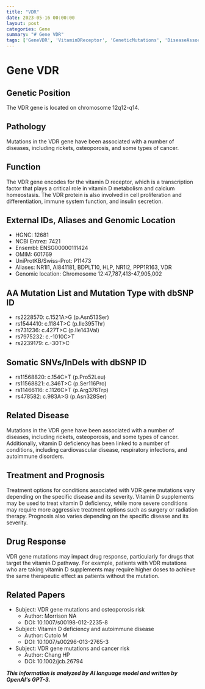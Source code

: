 ```yaml
---
title: "VDR"
date: 2023-05-16 00:00:00
layout: post
categories: Gene
summary: "# Gene VDR"
tags: ['GeneVDR', 'VitaminDReceptor', 'GeneticMutations', 'DiseaseAssociation', 'DrugResponse', 'VitaminDSupplements', 'AutoimmuneDisease', 'CancerRisk']
---
```


# Gene VDR

## Genetic Position
The VDR gene is located on chromosome 12q12-q14.

## Pathology
Mutations in the VDR gene have been associated with a number of diseases, including rickets, osteoporosis, and some types of cancer. 

## Function
The VDR gene encodes for the vitamin D receptor, which is a transcription factor that plays a critical role in vitamin D metabolism and calcium homeostasis. The VDR protein is also involved in cell proliferation and differentiation, immune system function, and insulin secretion.

## External IDs, Aliases and Genomic Location
- HGNC: 12681
- NCBI Entrez: 7421
- Ensembl: ENSG00000111424
- OMIM: 601769
- UniProtKB/Swiss-Prot: P11473
- Aliases: NR1I1, AI841181, BDPLT10, HLP, NR1I2, PPP1R163, VDR
- Genomic location: Chromosome 12:47,787,413-47,905,002

## AA Mutation List and Mutation Type with dbSNP ID
- rs2228570: c.1521A>G (p.Asn513Ser)
- rs1544410: c.1184T>C (p.Ile395Thr)
- rs731236: c.427T>C (p.Ile143Val)
- rs7975232: c.-1010C>T
- rs2239179: c.-30T>C

## Somatic SNVs/InDels with dbSNP ID
- rs11568820: c.154C>T (p.Pro52Leu)
- rs11568821: c.346T>C (p.Ser116Pro)
- rs11466116: c.1126C>T (p.Arg376Trp)
- rs478582: c.983A>G (p.Asn328Ser)

## Related Disease
Mutations in the VDR gene have been associated with a number of diseases, including rickets, osteoporosis, and some types of cancer. Additionally, vitamin D deficiency has been linked to a number of conditions, including cardiovascular disease, respiratory infections, and autoimmune disorders.

## Treatment and Prognosis
Treatment options for conditions associated with VDR gene mutations vary depending on the specific disease and its severity. Vitamin D supplements may be used to treat vitamin D deficiency, while more severe conditions may require more aggressive treatment options such as surgery or radiation therapy. Prognosis also varies depending on the specific disease and its severity.

## Drug Response
VDR gene mutations may impact drug response, particularly for drugs that target the vitamin D pathway. For example, patients with VDR mutations who are taking vitamin D supplements may require higher doses to achieve the same therapeutic effect as patients without the mutation.

## Related Papers
- Subject: VDR gene mutations and osteoporosis risk
  - Author: Morrison NA
  - DOI: 10.1007/s00198-012-2235-8
- Subject: Vitamin D deficiency and autoimmune disease
  - Author: Cutolo M
  - DOI: 10.1007/s00296-013-2765-3
- Subject: VDR gene mutations and cancer risk
  - Author: Chang HP
  - DOI: 10.1002/jcb.26794

**_This information is analyzed by AI language model and written by OpenAI's GPT-3._**